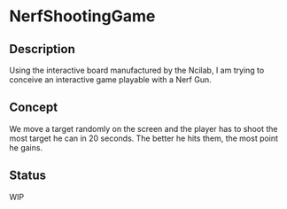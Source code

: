 # NerfShootingGame

## Description

Using the interactive board manufactured by the Ncilab, 
I am trying to conceive an interactive game playable with a Nerf Gun.

## Concept

We move a target randomly on the screen and the player has to shoot
the most target he can in 20 seconds. The better he hits them, the
most point he gains.

## Status

WIP
